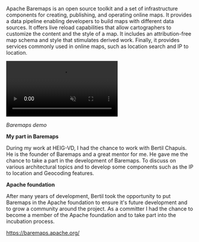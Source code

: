 Apache Baremaps is an open source toolkit and a set of infrastructure components for creating, publishing, and operating online maps. It provides a data pipeline enabling developers to build maps with different data sources. It offers live reload capabilities that allow cartographers to customize the content and the style of a map. It includes an attribution-free map schema and style that stimulates derived work. Finally, it provides services commonly used in online maps, such as location search and IP to location.

<video autoplay loop muted>
  <source src="assets/posts/2023-01-15-baremaps/1.mp4" type="video/mp4">
</video>

*Baremaps demo*

**My part in Baremaps**

During my work at HEIG-VD, I had the chance to work with Bertil Chapuis. He is the founder of Baremaps and a great mentor for me. He gave me the chance to take a part in the development of Baremaps. To discuss on various architectural topics and to develop some components such as the IP to location and Geocoding features.

**Apache foundation**

After many years of development, Bertil took the opportunity to put Baremaps in the Apache foundation to ensure it's future development and to grow a community around the project. As a committer I had the chance to become a member of the Apache foundation and to take part into the incubation process. 

https://baremaps.apache.org/